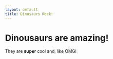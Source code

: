 ```yaml
---
layout: default
title: Dinosaurs Rock!
---
```

# Dinousaurs are amazing!

They are **super** cool and, like OMG!